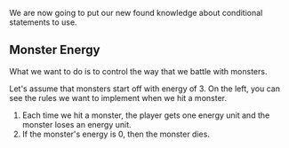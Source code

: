We are now going to put our new found knowledge about conditional statements to use.

## Monster Energy
What we want to do is to control the way that we battle with monsters.

Let's assume that monsters start off with energy of 3. 
On the left, you can see the rules we want to implement when we hit a monster.

1. Each time we hit a monster, the player gets one energy unit and the monster loses an energy unit.
1. If the monster's energy is 0, then the monster dies.


